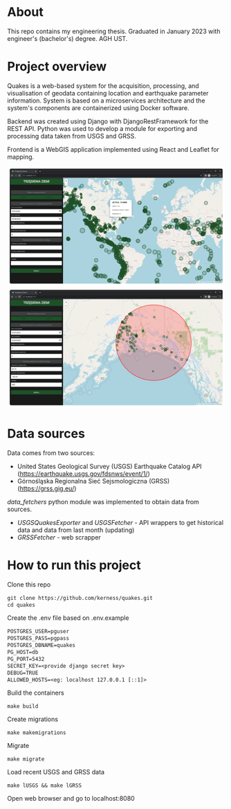 # About

This repo contains my engineering thesis. Graduated in January 2023 with engineer's (bachelor's) degree. AGH UST. 

# Project overview

Quakes is a web-based system for the acquisition, processing, and visualisation of geodata containing location and earthquake parameter information. System is based on a microservices architecture and the system's components are containerized using Docker software. 

Backend was created using Django with DjangoRestFramework for the REST API. Python was used to develop a module for exporting and processing data taken from USGS and GRSS.

Frontend is a WebGIS application implemented using React and Leaflet for mapping.


![name](https://github.com/kerness/quakes/blob/master/examples/usgs-all.png)
![name](https://github.com/kerness/quakes/blob/master/examples/usgs-circle.png)

# Data sources

Data comes from two sources:
- United States Geological Survey (USGS) Earthquake Catalog API (https://earthquake.usgs.gov/fdsnws/event/1/)
- Górnośląska Regionalna Sieć Sejsmologiczna (GRSS) (https://grss.gig.eu/)

*data_fetchers* python module was implemented to obtain data from sources.
- *USGSQuakesExporter* and *USGSFetcher* - API wrappers to get historical data and data from last month (updating)
- *GRSSFetcher* - web scrapper


# How to run this project

Clone this repo

    git clone https://github.com/kerness/quakes.git
    cd quakes

Create the .env file based on .env.example

    POSTGRES_USER=pguser
    POSTGRES_PASS=pgpass
    POSTGRES_DBNAME=quakes
    PG_HOST=db
    PG_PORT=5432
    SECRET_KEY=<provide django secret key>
    DEBUG=TRUE
    ALLOWED_HOSTS=<eg: localhost 127.0.0.1 [::1]>

Build the containers

    make build

Create migrations

    make makemigrations

Migrate

    make migrate
 
Load recent USGS and GRSS data

    make lUSGS && make lGRSS


Open web browser and go to localhost:8080
